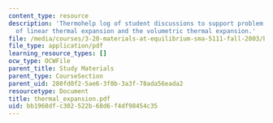 ```yaml
---
content_type: resource
description: 'Thermohelp log of student discussions to support problem sets: Derivation
  of linear thermal expansion and the volumetric thermal expansion.'
file: /media/courses/3-20-materials-at-equilibrium-sma-5111-fall-2003/bb1968dfc302522b68d6f4df98454c35_thermal_expansion.pdf
file_type: application/pdf
learning_resource_types: []
ocw_type: OCWFile
parent_title: Study Materials
parent_type: CourseSection
parent_uid: 280fd0f2-5ae6-3f0b-3a3f-78ada56eada2
resourcetype: Document
title: thermal_expansion.pdf
uid: bb1968df-c302-522b-68d6-f4df98454c35
---
```


